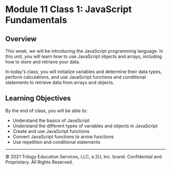 # Module 11 Class 1: JavaScript Fundamentals

## Overview

This week, we will be introducing the JavaScript programming language. In this unit, you will learn how to use JavaScript objects and arrays, including how to store and retrieve your data.

In today's class, you will initialize variables and determine their data types, perform calculations, and use JavaScript functions and conditional statements to retrieve data from arrays and objects.  

## Learning Objectives

By the end of class, you will be able to:
 
* Understand the basics of JavaScript
* Understand the different types of variables and objects in JavaScript
* Create and use JavaScript functions
* Convert JavaScript functions to arrow functions
* Use repetition and conditional statements


- - -

© 2021 Trilogy Education Services, LLC, a 2U, Inc. brand.  Confidential and Proprietary.  All Rights Reserved.
